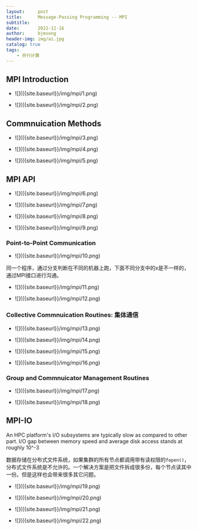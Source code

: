 ```yaml
---
layout:     post
title:      Message-Passing Programming -- MPI
subtitle:   
date:       2022-12-16
author:     bjmsong
header-img: img/ai.jpg
catalog: true
tags:
    - 并行计算
---
```

## MPI Introduction

<ul> 
<li markdown="1">
![]({{site.baseurl}}/img/mpi/1.png) 
</li> 
</ul> 

<ul> 
<li markdown="1">
![]({{site.baseurl}}/img/mpi/2.png) 
</li> 
</ul> 




## Commnuication Methods

<ul> 
<li markdown="1">
![]({{site.baseurl}}/img/mpi/3.png) 
</li> 
</ul> 

<ul> 
<li markdown="1">
![]({{site.baseurl}}/img/mpi/4.png) 
</li> 
</ul> 

<ul> 
<li markdown="1">
![]({{site.baseurl}}/img/mpi/5.png) 
</li> 
</ul> 




## MPI API

<ul> 
<li markdown="1">
![]({{site.baseurl}}/img/mpi/6.png) 
</li> 
</ul> 

<ul> 
<li markdown="1">
![]({{site.baseurl}}/img/mpi/7.png) 
</li> 
</ul> 

<ul> 
<li markdown="1">
![]({{site.baseurl}}/img/mpi/8.png) 
</li> 
</ul> 

<ul> 
<li markdown="1">
![]({{site.baseurl}}/img/mpi/9.png) 
</li> 
</ul> 


### Point-to-Point Communication

<ul> 
<li markdown="1">
![]({{site.baseurl}}/img/mpi/10.png) 
</li> 
</ul> 

同一个程序，通过分支判断在不同的机器上跑，下面不同分支中的x是不一样的，通过MPI接口进行沟通。

<ul> 
<li markdown="1">
![]({{site.baseurl}}/img/mpi/11.png) 
</li> 
</ul> 

<ul> 
<li markdown="1">
![]({{site.baseurl}}/img/mpi/12.png) 
</li> 
</ul> 



### Collective Commnuication Routines: 集体通信

<ul> 
<li markdown="1">
![]({{site.baseurl}}/img/mpi/13.png) 
</li> 
</ul> 

<ul> 
<li markdown="1">
![]({{site.baseurl}}/img/mpi/14.png) 
</li> 
</ul> 

<ul> 
<li markdown="1">
![]({{site.baseurl}}/img/mpi/15.png) 
</li> 
</ul> 

<ul> 
<li markdown="1">
![]({{site.baseurl}}/img/mpi/16.png) 
</li> 
</ul> 



### Group and Commnuicator Management Routines

<ul> 
<li markdown="1">
![]({{site.baseurl}}/img/mpi/17.png) 
</li> 
</ul> 

<ul> 
<li markdown="1">
![]({{site.baseurl}}/img/mpi/18.png) 
</li> 
</ul> 



## MPI-IO

An HPC platform's I/O subsystems are typically slow as compared to other part. I/O gap between memory speed and average disk access stands at roughly 10^-3

数据存储在分布式文件系统，如果集群的所有节点都调用带有读权限的`fopen()`，分布式文件系统是不允许的。一个解决方案是把文件拆成很多份，每个节点读其中一份。但是这样也会带来很多其它问题。

<ul> 
<li markdown="1">
![]({{site.baseurl}}/img/mpi/19.png) 
</li> 
</ul> 

<ul> 
<li markdown="1">
![]({{site.baseurl}}/img/mpi/20.png) 
</li> 
</ul> 


<ul> 
<li markdown="1">
![]({{site.baseurl}}/img/mpi/21.png) 
</li> 
</ul> 

<ul> 
<li markdown="1">
![]({{site.baseurl}}/img/mpi/22.png) 
</li> 
</ul> 


